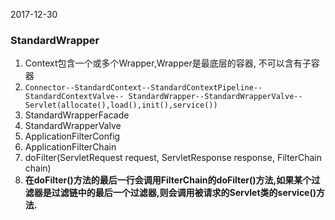2017-12-30

### StandardWrapper
1. Context包含一个或多个Wrapper,Wrapper是最底层的容器, 不可以含有子容器
2. ``Connector--StandardContext--StandardContextPipeline--StandardContextValve--
     StandardWrapper--StandardWrapperValve--Servlet(allocate(),load(),init(),service())``
3. StandardWrapperFacade
4. StandardWrapperValve
5. ApplicationFilterConfig
6. ApplicationFilterChain
7. doFilter(ServletRequest request, ServletResponse response, FilterChain chain)
8. **在doFilter()方法的最后一行会调用FilterChain的doFilter()方法,如果某个过滤器是过滤链中的最后一个过滤器,则会调用被请求的Servlet类的service()方法.**


